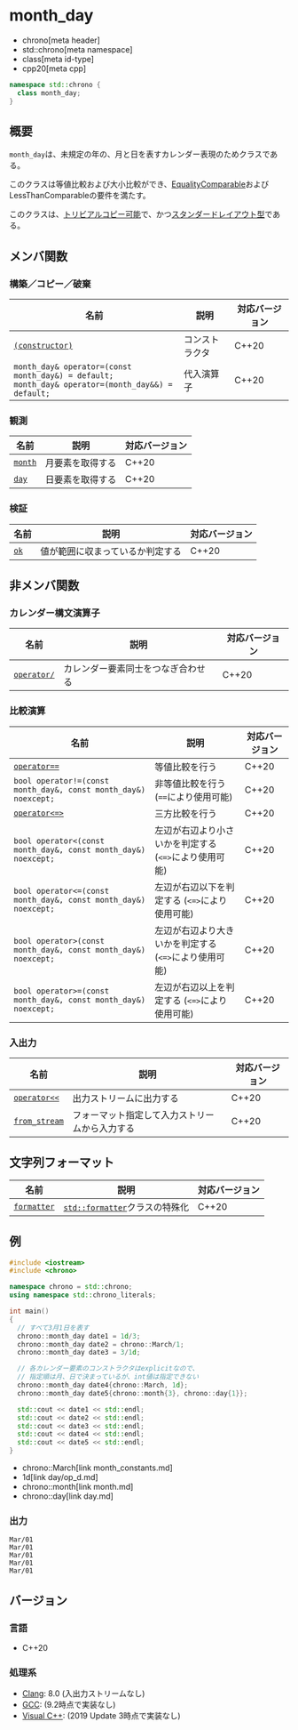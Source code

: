 # month_day
* chrono[meta header]
* std::chrono[meta namespace]
* class[meta id-type]
* cpp20[meta cpp]

```cpp
namespace std::chrono {
  class month_day;
}
```

## 概要
`month_day`は、未規定の年の、月と日を表すカレンダー表現のためクラスである。

このクラスは等値比較および大小比較ができ、[EqualityComparable](/reference/concepts/equality_comparable.md)およびLessThanComparableの要件を満たす。

このクラスは、[トリビアルコピー可能](/reference/type_traits/is_trivially_copyable.md)で、かつ[スタンダードレイアウト型](/reference/type_traits/is_standard_layout.md)である。


## メンバ関数
### 構築／コピー／破棄

| 名前 | 説明 | 対応バージョン |
|------|------|----------------|
| [`(constructor)`](month_day/op_constructor.md) | コンストラクタ | C++20 |
| `month_day& operator=(const month_day&) = default;`<br/> `month_day& operator=(month_day&&) = default;` | 代入演算子 | C++20 |


### 観測

| 名前 | 説明 | 対応バージョン |
|------|------|----------------|
| [`month`](month_day/month.md) | 月要素を取得する | C++20 |
| [`day`](month_day/day.md)     | 日要素を取得する | C++20 |


### 検証

| 名前 | 説明 | 対応バージョン |
|------|------|----------------|
| [`ok`](month_day/ok.md) | 値が範囲に収まっているか判定する | C++20 |


## 非メンバ関数
### カレンダー構文演算子

| 名前 | 説明 | 対応バージョン |
|------|------|----------------|
| [`operator/`](month_day/op_append.md) | カレンダー要素同士をつなぎ合わせる | C++20 |


### 比較演算

| 名前 | 説明 | 対応バージョン |
|------|------|----------------|
| [`operator==`](month_day/op_equal.md) | 等値比較を行う | C++20 |
| `bool operator!=(const month_day&, const month_day&) noexcept;` | 非等値比較を行う (`==`により使用可能) | C++20 |
| [`operator<=>`](month_day/op_compare_3way.md) | 三方比較を行う | C++20 |
| `bool operator<(const month_day&, const month_day&) noexcept;` | 左辺が右辺より小さいかを判定する (`<=>`により使用可能) | C++20 |
| `bool operator<=(const month_day&, const month_day&) noexcept;` | 左辺が右辺以下を判定する (`<=>`により使用可能) | C++20 |
| `bool operator>(const month_day&, const month_day&) noexcept;` | 左辺が右辺より大きいかを判定する (`<=>`により使用可能) | C++20 |
| `bool operator>=(const month_day&, const month_day&) noexcept;` | 左辺が右辺以上を判定する (`<=>`により使用可能) | C++20 |


### 入出力

| 名前 | 説明 | 対応バージョン |
|------|------|----------------|
| [`operator<<`](month_day/op_ostream.md)   | 出力ストリームに出力する | C++20 |
| [`from_stream`](month_day/from_stream.md) | フォーマット指定して入力ストリームから入力する | C++20 |


## 文字列フォーマット

| 名前 | 説明 | 対応バージョン |
|------|------|----------------|
| [`formatter`](month_day/formatter.md) | [`std::formatter`](/reference/format/formatter.md)クラスの特殊化 | C++20 |


## 例
```cpp example
#include <iostream>
#include <chrono>

namespace chrono = std::chrono;
using namespace std::chrono_literals;

int main()
{
  // すべて3月1日を表す
  chrono::month_day date1 = 1d/3;
  chrono::month_day date2 = chrono::March/1;
  chrono::month_day date3 = 3/1d;

  // 各カレンダー要素のコンストラクタはexplicitなので、
  // 指定順は月、日で決まっているが、int値は指定できない
  chrono::month_day date4{chrono::March, 1d};
  chrono::month_day date5{chrono::month{3}, chrono::day{1}};

  std::cout << date1 << std::endl;
  std::cout << date2 << std::endl;
  std::cout << date3 << std::endl;
  std::cout << date4 << std::endl;
  std::cout << date5 << std::endl;
}
```
* chrono::March[link month_constants.md]
* 1d[link day/op_d.md]
* chrono::month[link month.md]
* chrono::day[link day.md]

### 出力
```
Mar/01
Mar/01
Mar/01
Mar/01
Mar/01
```

## バージョン
### 言語
- C++20

### 処理系
- [Clang](/implementation.md#clang): 8.0 (入出力ストリームなし)
- [GCC](/implementation.md#gcc): (9.2時点で実装なし)
- [Visual C++](/implementation.md#visual_cpp): (2019 Update 3時点で実装なし)
